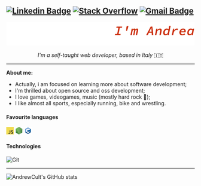 [![Linkedin Badge](https://img.shields.io/badge/-LinkedIn-0e76a8?style=flat-square&logo=Linkedin&logoColor=white)](https://www.linkedin.com/in/andrea-cultraro-089929120/)
[![Stack Overflow](https://img.shields.io/badge/-StackOverflow-fff?style=flat-square&logo=Stackoverflow)](https://stackoverflow.com/users/14677353/andrea-cultraro)
[![Gmail Badge](https://img.shields.io/badge/-Gmail-c14438?style=flat-square&logo=Gmail&logoColor=white&link=mailto:cultraro.andrea@gmail.com)](mailto:cultraro.andrea@gmail.com)
---

<p align="center"><img src="./assets/github_profile.png"></p>

<p align="center"><i>I'm a self-taught web developer, based in Italy</i> 🇮🇹</p>

---

**About me:**

- Actually, i am focused on learning more about software development;
- I'm thrilled about open source and oss development;
- I love games, videogames, music (mostly hard rock 🎸);
- I like almost all sports, especially running, bike and wrestling.

#### Favourite languages

<code><img height="20" alt="javascript" src="https://raw.githubusercontent.com/github/explore/80688e429a7d4ef2fca1e82350fe8e3517d3494d/topics/javascript/javascript.png"></code>
<code><img height="20" alt="nodejs" src="https://raw.githubusercontent.com/github/explore/80688e429a7d4ef2fca1e82350fe8e3517d3494d/topics/nodejs/nodejs.png"></code>
<code><img height="20" alt="C" src="https://raw.githubusercontent.com/github/explore/80688e429a7d4ef2fca1e82350fe8e3517d3494d/topics/c/c.png"></code>

#### Technologies

![Git](https://img.shields.io/badge/-Git-fff?style=flat&logo=git)


---

![AndrewCult's GitHub stats](https://github-readme-stats.vercel.app/api?username=AndrewCult&theme=gruvbox&count_private=true&show_icons=true&hide=stars,contrib)
